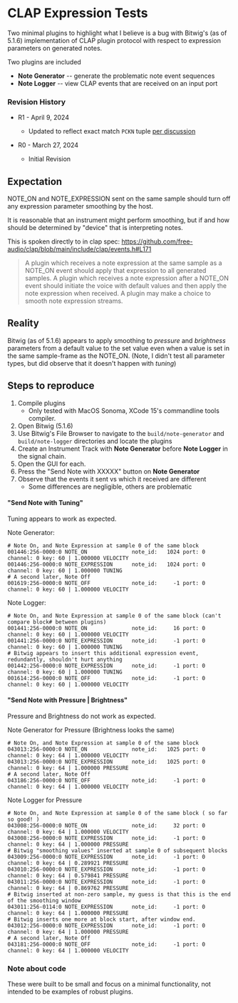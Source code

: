 # CLAP Expression Tests

Two minimal plugins to highlight what I believe is a bug with Bitwig's (as of 5.1.6) implementation of CLAP plugin protocol with respect to expression parameters on generated notes.

Two plugins are included
 - **Note Generator** -- generate the problematic note event sequences
 - **Note Logger** --  view CLAP events that are received on an input port

### Revision History
 
 - R1 - April 9, 2024  
    - Updated to reflect exact match ``PCKN`` tuple [per discussion](https://github.com/free-audio/interop-tracker/issues/58#issuecomment-2043847619)
 
 - R0 - March 27, 2024 
    - Initial Revision

## Expectation

NOTE_ON and NOTE_EXPRESSION sent on the same sample should turn off any expression parameter smoothing by the host.

It is reasonable that an instrument might perform smoothing, but if and how should be determined by "device" that is interpreting notes. 

This is spoken directly to in clap spec: https://github.com/free-audio/clap/blob/main/include/clap/events.h#L171

> A plugin which receives a note expression at the same sample as a NOTE_ON event should apply that expression to all generated samples.
> A plugin which receives a note expression after a NOTE_ON event should initiate the voice with default values and then apply the note expression when received. 
> A plugin may make a choice to smooth note expression streams.

## Reality

Bitwig (as of 5.1.6) appears to apply smoothing to *pressure* and *brightness* parameters from a default value to the set value even when a value is set in the same sample-frame as the NOTE_ON. (Note, I didn't test all parameter types, but did observe that it doesn't happen with *tuning*)

 
## Steps to reproduce

1. Compile plugins
    - Only tested with MacOS Sonoma, XCode 15's commandline tools compiler.
2. Open Bitwig (5.1.6)
3. Use Bitwig's File Browser to navigate to the ``build/note-generator`` and ``build/note-logger`` directories and locate the plugins
4. Create an Instrument Track with **Note Generator** before **Note Logger** in the signal chain.
5. Open the GUI for each.
6. Press the "Send Note with XXXXX" button on **Note Generator** 
7. Observe that the events it sent vs which it received are different
    - Some differences are negligible, others are problematic


#### "Send Note with Tuning"

Tuning appears to work as expected.

Note Generator:
```
# Note On, and Note Expression at sample 0 of the same block
001446:256-0000:0 NOTE_ON              note_id:   1024 port: 0 channel: 0 key: 60 | 1.000000 VELOCITY
001446:256-0000:0 NOTE_EXPRESSION      note_id:   1024 port: 0 channel: 0 key: 60 | 1.000000 TUNING
# A second later, Note Off
001619:256-0000:0 NOTE_OFF             note_id:     -1 port: 0 channel: 0 key: 60 | 1.000000 VELOCITY
```

Note Logger: 
```
# Note On, and Note Expression at sample 0 of the same block (can't compare block# between plugins)
001441:256-0000:0 NOTE_ON              note_id:     16 port: 0 channel: 0 key: 60 | 1.000000 VELOCITY
001441:256-0000:0 NOTE_EXPRESSION      note_id:     -1 port: 0 channel: 0 key: 60 | 1.000000 TUNING
# Bitwig appears to insert this additional expression event, redundantly, shouldn't hurt anything
001442:256-0000:0 NOTE_EXPRESSION      note_id:     -1 port: 0 channel: 0 key: 60 | 1.000000 TUNING     
001614:256-0000:0 NOTE_OFF             note_id:     -1 port: 0 channel: 0 key: 60 | 1.000000 VELOCITY
```


#### "Send Note with Pressure | Brightness"

Pressure and Brightness do not work as expected.

 Note Generator for Pressure (Brightness looks the same)
```
# Note On, and Note Expression at sample 0 of the same block
043013:256-0000:0 NOTE_ON              note_id:   1025 port: 0 channel: 0 key: 64 | 1.000000 VELOCITY   
043013:256-0000:0 NOTE_EXPRESSION      note_id:   1025 port: 0 channel: 0 key: 64 | 1.000000 PRESSURE
# A second later, Note Off
043186:256-0000:0 NOTE_OFF             note_id:     -1 port: 0 channel: 0 key: 64 | 1.000000 VELOCITY
```

 Note Logger for Pressure
```
# Note On, and Note Expression at sample 0 of the same block ( so far so good! )
043008:256-0000:0 NOTE_ON              note_id:     32 port: 0 channel: 0 key: 64 | 1.000000 VELOCITY
043008:256-0000:0 NOTE_EXPRESSION      note_id:     -1 port: 0 channel: 0 key: 64 | 1.000000 PRESSURE
# Bitwig "smoothing values" inserted at sample 0 of subsequent blocks
043009:256-0000:0 NOTE_EXPRESSION      note_id:     -1 port: 0 channel: 0 key: 64 | 0.289921 PRESSURE
043010:256-0000:0 NOTE_EXPRESSION      note_id:     -1 port: 0 channel: 0 key: 64 | 0.579841 PRESSURE
043011:256-0000:0 NOTE_EXPRESSION      note_id:     -1 port: 0 channel: 0 key: 64 | 0.869762 PRESSURE
# Bitwig inserted at non-zero sample, my guess is that this is the end of the smoothing window
043011:256-0114:0 NOTE_EXPRESSION      note_id:     -1 port: 0 channel: 0 key: 64 | 1.000000 PRESSURE
# Bitwig inserts one more at block start, after window end.
043012:256-0000:0 NOTE_EXPRESSION      note_id:     -1 port: 0 channel: 0 key: 64 | 1.000000 PRESSURE
# A second later, Note Off
043181:256-0000:0 NOTE_OFF             note_id:     -1 port: 0 channel: 0 key: 64 | 1.000000 VELOCITY  
```


### Note about code

These were built to be small and focus on a minimal functionality, not intended to be examples of robust plugins.